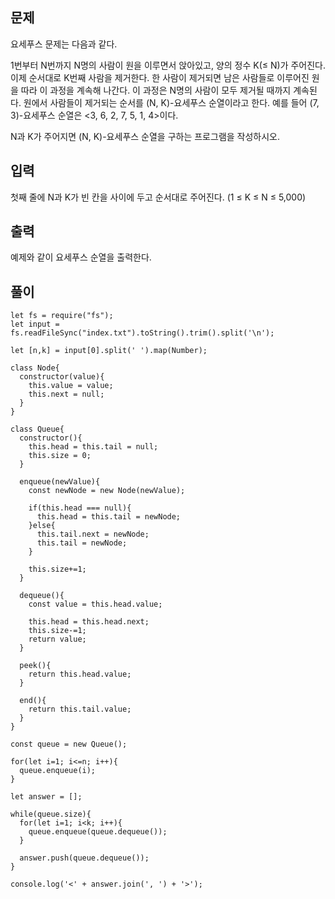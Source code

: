 ## 문제

요세푸스 문제는 다음과 같다.

1번부터 N번까지 N명의 사람이 원을 이루면서 앉아있고, 양의 정수 K(≤ N)가 주어진다. 이제 순서대로 K번째 사람을 제거한다. 한 사람이 제거되면 남은 사람들로 이루어진 원을 따라 이 과정을 계속해 나간다. 이 과정은 N명의 사람이 모두 제거될 때까지 계속된다. 원에서 사람들이 제거되는 순서를 (N, K)-요세푸스 순열이라고 한다. 예를 들어 (7, 3)-요세푸스 순열은 <3, 6, 2, 7, 5, 1, 4>이다.

N과 K가 주어지면 (N, K)-요세푸스 순열을 구하는 프로그램을 작성하시오.

## 입력

첫째 줄에 N과 K가 빈 칸을 사이에 두고 순서대로 주어진다. (1 ≤ K ≤ N ≤ 5,000)

## 출력

예제와 같이 요세푸스 순열을 출력한다.

## 풀이

```
let fs = require("fs");
let input = fs.readFileSync("index.txt").toString().trim().split('\n');

let [n,k] = input[0].split(' ').map(Number);

class Node{
  constructor(value){
    this.value = value;
    this.next = null;
  }
}

class Queue{
  constructor(){
    this.head = this.tail = null;
    this.size = 0;
  }

  enqueue(newValue){
    const newNode = new Node(newValue);

    if(this.head === null){
      this.head = this.tail = newNode;
    }else{
      this.tail.next = newNode;
      this.tail = newNode;
    }

    this.size+=1;
  }

  dequeue(){
    const value = this.head.value;

    this.head = this.head.next;
    this.size-=1;
    return value;
  }

  peek(){
    return this.head.value;
  }

  end(){
    return this.tail.value;
  }
}

const queue = new Queue();

for(let i=1; i<=n; i++){
  queue.enqueue(i);
}

let answer = [];

while(queue.size){
  for(let i=1; i<k; i++){
    queue.enqueue(queue.dequeue());
  }

  answer.push(queue.dequeue());
}

console.log('<' + answer.join(', ') + '>');

```
